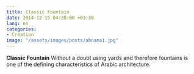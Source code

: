 ```yaml
---
title: Classic Fountain
date: 2014-12-15 04:30:00 +03:30
lang: en
categories:
- Creation 
image: "/assets/images/posts/abnama1.jpg"
---
```

**Classic Fountain**
Without a doubt using yards and therefore fountains is one of the defining characteristics of Arabic architecture.
